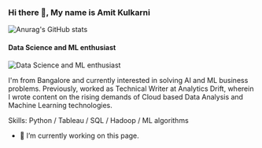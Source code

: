 ### Hi there 👋, My name is Amit Kulkarni

![Anurag's GitHub stats](https://github-readme-stats.vercel.app/api?username=amit0902&show_icons=true&theme=highcontrast)

#### Data Science and ML enthusiast
![Data Science and ML enthusiast](https://media-exp1.licdn.com/dms/image/C4E16AQHY4G4VxyC-Ag/profile-displaybackgroundimage-shrink_350_1400/0/1622829928560?e=1643846400&v=beta&t=fqMkppL-EVM_kPjNkZhNKSIhLKX8QwfS1hDWUVEYIxs)

I'm from Bangalore and currently interested in solving AI and ML business problems. Previously, worked as Technical Writer at Analytics Drift, wherein I wrote content on the rising demands of Cloud based Data Analysis and Machine Learning technologies.

Skills: Python / Tableau / SQL / Hadoop / ML algorithms

- 🔭 I’m currently working on this page. 






<!--
**amit0902/amit0902** is a ✨ _special_ ✨ repository because its `README.md` (this file) appears on your GitHub profile.

Here are some ideas to get you started:

- 🔭 I’m currently working on ...
- 🌱 I’m currently learning ...
- 👯 I’m looking to collaborate on ...
- 🤔 I’m looking for help with ...
- 💬 Ask me about ...
- 📫 How to reach me: ...
- 😄 Pronouns: ...
- ⚡ Fun fact: ...
-->
